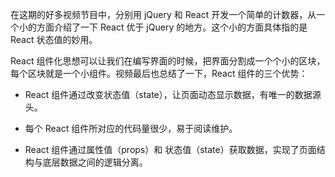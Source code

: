 在这期的好多视频节目中，分别用 jQuery 和 React 开发一个简单的计数器，从一个小的方面介绍了一下 React 优于 jQuery 的地方。这个小的方面具体指的是 React 状态值的妙用。

React 组件化思想可以让我们在编写界面的时候，把界面分割成一个个小的区块，每个区块就是一个小组件。视频最后也总结了一下，React 组件的三个优势：

* React 组件通过改变状态值（state），让页面动态显示数据，有唯一的数据源头。

* 每个 React 组件所对应的代码量很少，易于阅读维护。

* React 组件通过属性值（props）和 状态值（state）获取数据，实现了页面结构与底层数据之间的逻辑分离。
